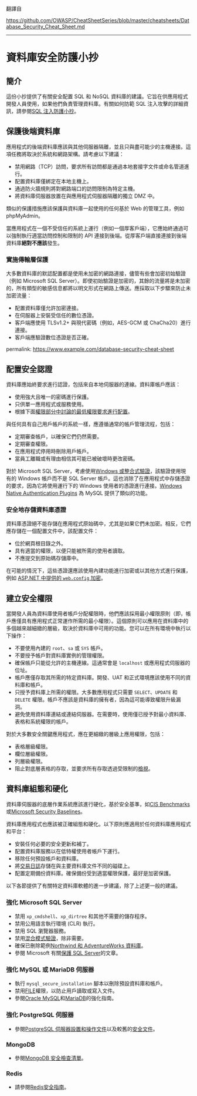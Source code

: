 翻譯自 

https://github.com/OWASP/CheatSheetSeries/blob/master/cheatsheets/Database_Security_Cheat_Sheet.md

----

# 資料庫安全防護小抄

## 簡介

這份小抄提供了有關安全配置 SQL 和 NoSQL 資料庫的建議。它旨在供應用程式開發人員使用，如果他們負責管理資料庫。有關如何防範 SQL 注入攻擊的詳細資訊，請參閱[SQL 注入防護小抄](SQL_Injection_Prevention_Cheat_Sheet.md)。

## 保護後端資料庫

應用程式的後端資料庫應該與其他伺服器隔離，並且只與盡可能少的主機連接。這項任務將取決於系統和網路架構。請考慮以下建議：

- 禁用網路（TCP）訪問，要求所有訪問都是通過本地套接字文件或命名管道進行。
- 配置資料庫僅綁定在本地主機上。
- 通過防火牆規則將對網路端口的訪問限制為特定主機。
- 將資料庫伺服器放置在與應用程式伺服器隔離的獨立 DMZ 中。

類似的保護措施應該保護與資料庫一起使用的任何基於 Web 的管理工具，例如 phpMyAdmin。

當應用程式在一個不受信任的系統上運行（例如一個厚客戶端），它應始終通過可以強制執行適當訪問控制和限制的 API 連接到後端。從厚客戶端直接連接到後端資料庫**絕對不應該**發生。

### 實施傳輸層保護

大多數資料庫的默認配置都是使用未加密的網路連接，儘管有些會加密初始驗證（例如 Microsoft SQL Server）。即使初始驗證是加密的，其餘的流量將是未加密的，所有類型的敏感信息都將以明文形式在網路上傳送。應採取以下步驟來防止未加密流量：

- 配置資料庫僅允許加密連接。
- 在伺服器上安裝受信任的數位憑證。
- 客戶端應使用 TLSv1.2+ 與現代密碼（例如，AES-GCM 或 ChaCha20）進行連接。
- 客戶端應驗證數位憑證是否正確。 

permalink: https://www.example.com/database-security-cheat-sheet

## 配置安全認證

資料庫應始終要求進行認證，包括來自本地伺服器的連線。資料庫帳戶應該：

- 使用強大且唯一的密碼進行保護。
- 只供單一應用程式或服務使用。
- 根據下面[權限部分中討論的最低權限要求進行配置](#creating-secure-permissions)。

與任何具有自己用戶帳戶的系統一樣，應遵循通常的帳戶管理流程，包括：

- 定期審查帳戶，以確保它們仍然需要。
- 定期審查權限。
- 在應用程式停用時刪除用戶帳戶。
- 當員工離職或有理由相信其可能已被破壞時更改密碼。

對於 Microsoft SQL Server，考慮使用[Windows 或整合式驗證](https://docs.microsoft.com/en-us/dotnet/framework/data/adonet/sql/authentication-in-sql-server)，該驗證使用現有的 Windows 帳戶而不是 SQL Server 帳戶。這也消除了在應用程式中存儲憑證的要求，因為它將使用運行下的 Windows 使用者的憑證進行連接。[Windows Native Authentication Plugins](https://dev.mysql.com/doc/connector-net/en/connector-net-programming-authentication-windows-native.html) 為 MySQL 提供了類似的功能。

### 安全地存儲資料庫憑證

資料庫憑證絕不能存儲在應用程式原始碼中，尤其是如果它們未加密。相反，它們應存儲在一個配置文件中，該配置文件：

- 位於網頁根目錄之外。
- 具有適當的權限，以便只能被所需的使用者讀取。
- 不應提交到原始碼存儲庫中。

在可能的情況下，這些憑證還應該使用內建功能進行加密或以其他方式進行保護，例如 [ASP.NET 中提供的 `web.config` 加密](https://docs.microsoft.com/en-us/dotnet/framework/data/adonet/connection-strings-and-configuration-files#encrypting-configuration-file-sections-using-protected-configuration)。

## 建立安全權限

當開發人員為資料庫使用者帳戶分配權限時，他們應該採用最小權限原則（即，帳戶應僅具有應用程式正常運作所需的最小權限）。這個原則可以應用在資料庫中的多個越來越細緻的層級，取決於資料庫中可用的功能。您可以在所有環境中執行以下操作：

- 不要使用內建的 `root`、`sa` 或 `SYS` 帳戶。
- 不要授予帳戶對資料庫實例的管理權限。
- 確保帳戶只能從允許的主機連線。這通常會是 `localhost` 或應用程式伺服器的位址。
- 帳戶應僅存取其所需的特定資料庫。開發、UAT 和正式環境應該使用不同的資料庫和帳戶。
- 只授予資料庫上所需的權限。大多數應用程式只需要 `SELECT`、`UPDATE` 和 `DELETE` 權限。帳戶不應該是資料庫的擁有者，因為這可能導致權限升級漏洞。
- 避免使用資料庫連結或連結伺服器。在需要時，使用僅已授予對最小資料庫、表格和系統權限的帳戶。

對於大多數安全關鍵應用程式，應在更細緻的層級上應用權限，包括：

- 表格層級權限。
- 欄位層級權限。
- 列層級權限。
- 阻止對底層表格的存取，並要求所有存取透過受限制的[檢視](<https://en.wikipedia.org/wiki/View_(SQL)>)。

## 資料庫組態和硬化

資料庫伺服器的底層作業系統應該進行硬化，基於安全基準，如[CIS Benchmarks](https://www.cisecurity.org/cis-benchmarks/)或[Microsoft Security Baselines](https://docs.microsoft.com/en-us/windows/security/threat-protection/windows-security-baselines)。

資料庫應用程式也應該被正確組態和硬化。以下原則應適用於任何資料庫應用程式和平台：

- 安裝任何必要的安全更新和補丁。
- 配置資料庫服務以在低特權使用者帳戶下運行。
- 移除任何預設帳戶和資料庫。
- 將[交易日誌](https://en.wikipedia.org/wiki/Transaction_log)存儲在與主要資料庫文件不同的磁碟上。
- 配置定期備份資料庫。確保備份受到適當權限保護，最好是加密保護。

以下各節提供了有關特定資料庫軟體的進一步建議，除了上述更一般的建議。

### 強化 Microsoft SQL Server

- 禁用 `xp_cmdshell`、`xp_dirtree` 和其他不需要的儲存程序。
- 禁用公用語言執行環境 (CLR) 執行。
- 禁用 SQL 瀏覽器服務。
- 禁用[混合模式驗證](https://docs.microsoft.com/en-us/sql/relational-databases/security/choose-an-authentication-mode?view=sql-server-ver15)，除非需要。
- 確保已刪除範例[Northwind 和 AdventureWorks 資料庫](https://docs.microsoft.com/en-us/dotnet/framework/data/adonet/sql/linq/downloading-sample-databases)。
- 參閱 Microsoft 有關[保護 SQL Server](https://docs.microsoft.com/en-us/sql/relational-databases/security/securing-sql-server)的文章。

### 強化 MySQL 或 MariaDB 伺服器

- 執行 `mysql_secure_installation` 腳本以刪除預設資料庫和帳戶。
- 禁用[FILE](https://dev.mysql.com/doc/refman/8.0/en/privileges-provided.html#priv_file)權限，以防止用戶讀取或寫入文件。
- 參閱[Oracle MySQL](https://dev.mysql.com/doc/refman/8.0/en/security-guidelines.html)和[MariaDB](https://mariadb.com/kb/en/library/securing-mariadb/)的強化指南。

### 強化 PostgreSQL 伺服器

- 參閱[PostgreSQL 伺服器設置和操作文件](https://www.postgresql.org/docs/current/runtime.html)以及較舊的[安全文件](https://www.postgresql.org/docs/7.0/security.htm)。

### MongoDB

- 參閱[MongoDB 安全檢查清單](https://docs.mongodb.com/manual/administration/security-checklist/)。

### Redis

- 請參閱[Redis安全指南](https://redis.io/topics/security)。
